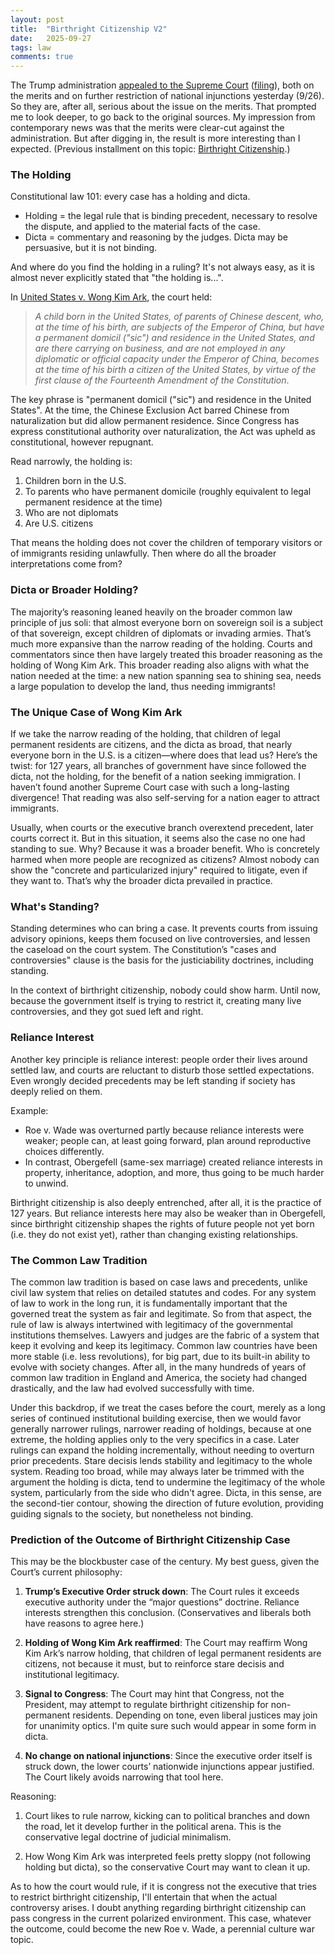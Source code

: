 ```yaml
---
layout: post
title:  "Birthright Citizenship V2"
date:   2025-09-27
tags: law 
comments: true
---
```


The Trump administration [appealed to the Supreme Court](https://www.scotusblog.com/2025/09/trump-urges-supreme-court-to-decide-whether-to-end-birthright-citizenship/) ([filing](https://www.scotusblog.com/wp-content/uploads/2025/09/Trump-v.-Washington-with-appendix.pdf)), both on the merits and on further restriction of national injunctions yesterday (9/26). So they are, after all, serious about the issue on the merits. That prompted me to look deeper, to go back to the original sources. My impression from contemporary news was that the merits were clear-cut against the administration. But after digging in, the result is more interesting than I expected. (Previous installment on this topic: [Birthright Citizenship](https://xianxu.github.io/2025/05/11/birthright-citizenship.html).)


### The Holding

Constitutional law 101: every case has a holding and dicta.

* Holding = the legal rule that is binding precedent, necessary to resolve the dispute, and applied to the material facts of the case.
* Dicta = commentary and reasoning by the judges. Dicta may be persuasive, but it is not binding.

And where do you find the holding in a ruling? It's not always easy, as it is almost never explicitly stated that "the holding is...". 

In [United States v. Wong Kim Ark](https://supreme.justia.com/cases/federal/us/169/649/), the court held:

> *A child born in the United States, of parents of Chinese descent, who, at the time of his birth, are subjects of the Emperor of China, but have a permanent domicil ("sic") and residence in the United States, and are there carrying on business, and are not employed in any diplomatic or official capacity under the Emperor of China, becomes at the time of his birth a citizen of the United States, by virtue of the first clause of the Fourteenth Amendment of the Constitution*.

The key phrase is "permanent domicil ("sic") and residence in the United States". At the time, the Chinese Exclusion Act barred Chinese from naturalization but did allow permanent residence. Since Congress has express constitutional authority over naturalization, the Act was upheld as constitutional, however repugnant.

Read narrowly, the holding is:

1. Children born in the U.S.
2. To parents who have permanent domicile (roughly equivalent to legal permanent residence at the time)
3. Who are not diplomats
4. Are U.S. citizens

That means the holding does not cover the children of temporary visitors or of immigrants residing unlawfully. Then where do all the broader interpretations come from?

### Dicta or Broader Holding?

The majority’s reasoning leaned heavily on the broader common law principle of jus soli: that almost everyone born on sovereign soil is a subject of that sovereign, except children of diplomats or invading armies. That’s much more expansive than the narrow reading of the holding. Courts and commentators since then have largely treated this broader reasoning as the holding of Wong Kim Ark. This broader reading also aligns with what the nation needed at the time: a new nation spanning sea to shining sea, needs a large population to develop the land, thus needing immigrants!

### The Unique Case of Wong Kim Ark

If we take the narrow reading of the holding, that children of legal permanent residents are citizens, and the dicta as broad, that nearly everyone born in the U.S. is a citizen—where does that lead us? Here’s the twist: for 127 years, all branches of government have since followed the dicta, not the holding, for the benefit of a nation seeking immigration. I haven’t found another Supreme Court case with such a long-lasting divergence! That reading was also self-serving for a nation eager to attract immigrants.

Usually, when courts or the executive branch overextend precedent, later courts correct it. But in this situation, it seems also the case no one had standing to sue. Why? Because it was a broader benefit. Who is concretely harmed when more people are recognized as citizens? Almost nobody can show the "concrete and particularized injury" required to litigate, even if they want to. That’s why the broader dicta prevailed in practice.

### What's Standing?

Standing determines who can bring a case. It prevents courts from issuing advisory opinions, keeps them focused on live controversies, and lessen the caseload on the court system. The Constitution’s "cases and controversies" clause is the basis for the justiciability doctrines, including standing.

In the context of birthright citizenship, nobody could show harm. Until now, because the government itself is trying to restrict it, creating many live controversies, and they got sued left and right.

### Reliance Interest

Another key principle is reliance interest: people order their lives around settled law, and courts are reluctant to disturb those settled expectations. Even wrongly decided precedents may be left standing if society has deeply relied on them.

Example:

* Roe v. Wade was overturned partly because reliance interests were weaker; people can, at least going forward, plan around reproductive choices differently.
* In contrast, Obergefell (same-sex marriage) created reliance interests in property, inheritance, adoption, and more, thus going to be much harder to unwind.

Birthright citizenship is also deeply entrenched, after all, it is the practice of 127 years. But reliance interests here may also be weaker than in Obergefell, since birthright citizenship shapes the rights of future people not yet born (i.e. they do not exist yet), rather than changing existing relationships. 

### The Common Law Tradition

The common law tradition is based on case laws and precedents, unlike civil law system that relies on detailed statutes and codes. For any system of law to work in the long run, it is fundamentally important that the governed treat the system as fair and legitimate. So from that aspect, the rule of law is always intertwined with legitimacy of the governmental institutions themselves. Lawyers and judges are the fabric of a system that keep it evolving and keep its legitimacy. Common law countries have been more stable (i.e. less revolutions), for big part, due to its built-in ability to evolve with society changes. After all, in the many hundreds of years of common law tradition in England and America, the society had changed drastically, and the law had evolved successfully with time.

Under this backdrop, if we treat the cases before the court, merely as a long series of continued institutional building exercise, then we would favor generally narrower rulings, narrower reading of holdings, because at one extreme, the holding applies only to the very specifics in a case. Later rulings can expand the holding incrementally, without needing to overturn prior precedents. Stare decisis lends stability and legitimacy to the whole system. Reading too broad, while may always later be trimmed with the argument the holding is dicta, tend to undermine the legitimacy of the whole system, particularly from the side who didn't agree. Dicta, in this sense, are the second-tier contour, showing the direction of future evolution, providing guiding signals to the society, but nonetheless not binding.

### Prediction of the Outcome of Birthright Citizenship Case

This may be the blockbuster case of the century. My best guess, given the Court’s current philosophy:

1. **Trump’s Executive Order struck down**: The Court rules it exceeds executive authority under the “major questions” doctrine. Reliance interests strengthen this conclusion. (Conservatives and liberals both have reasons to agree here.)

2. **Holding of Wong Kim Ark reaffirmed**: The Court may reaffirm Wong Kim Ark’s narrow holding, that children of legal permanent residents are citizens, not because it must, but to reinforce stare decisis and institutional legitimacy.

3. **Signal to Congress**: The Court may hint that Congress, not the President, may attempt to regulate birthright citizenship for non-permanent residents. Depending on tone, even liberal justices may join for unanimity optics. I'm quite sure such would appear in some form in dicta.

4. **No change on national injunctions**: Since the executive order itself is struck down, the lower courts’ nationwide injunctions appear justified. The Court likely avoids narrowing that tool here.

Reasoning:

1. Court likes to rule narrow, kicking can to political branches and down the road, let it develop further in the political arena. This is the conservative legal doctrine of judicial minimalism.

2. How Wong Kim Ark was interpreted feels pretty sloppy (not following holding but dicta), so the conservative Court may want to clean it up.

As to how the court would rule, if it is congress not the executive that tries to restrict birthright citizenship, I'll entertain that when the actual controversy arises. I doubt anything regarding birthright citizenship can pass congress in the current polarized environment. This case, whatever the outcome, could become the new Roe v. Wade, a perennial culture war topic. 
